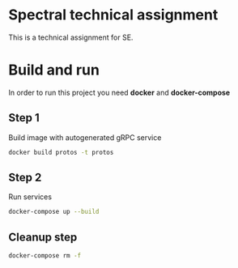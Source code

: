 # Spectral technical assignment

This is a technical assignment for SE.

# Build and run

In order to run this project you need **docker** and **docker-compose**

## Step 1
Build image with autogenerated gRPC service
```sh
docker build protos -t protos
```

## Step 2
Run services
```sh
docker-compose up --build
```

## Cleanup step

```sh
docker-compose rm -f
```
